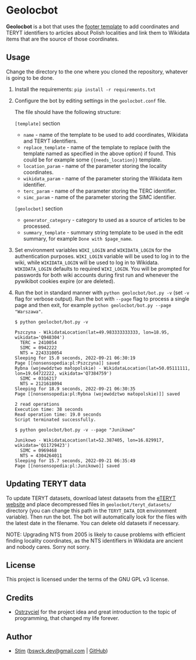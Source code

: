 # Geolocbot

**Geolocbot** is a bot that uses the [footer template](https://nonsa.pl/wiki/Szablon:Stopka) 
to add coordinates and TERYT identifiers to articles about Polish localities and link them to Wikidata
items that are the source of those coordinates.

## Usage
Change the directory to the one where you cloned the repository, whatever is going to be done.
 
1. Install the requirements: `pip install -r requirements.txt`
2. Configure the bot by editing settings in the `geolocbot.conf` file. 

   The file should have the following structure:
   
   `[template]` section
   * `name` - name of the template to be used to add coordinates, Wikidata and TERYT identifiers.
   * `replace_template` - name of the template to replace (with the template named as specified 
      in the above option) if found. This could be for example some `{{needs_location}}` template.
   * `location_param` - name of the parameter storing the locality coordinates.
   * `wikidata_param` - name of the parameter storing the Wikidata item identifier.
   * `terc_param` - name of the parameter storing the TERC identifier.
   * `simc_param` - name of the parameter storing the SIMC identifier.

   `[geolocbot]` section
   * `generator_category` - category to used as a source of articles to be processed.
   * `summary_template` - summary string template to be used in the edit summary, for example 
     `Done with $page_name`.

3. Set environment variables `WIKI_LOGIN` and `WIKIDATA_LOGIN` for the authentication purposes.
   `WIKI_LOGIN` variable will be used to log in to the wiki, while `WIKIDATA_LOGIN` will be used to
   log in to Wikidata. `WIKIDATA_LOGIN` defaults to required `WIKI_LOGIN`.
   You will be prompted for passwords for both wiki accounts during first run and whenever 
   the pywikibot cookies expire (or are deleted).
4. Run the bot in standard manner with `python geolocbot/bot.py -v` (set `-v` flag for verbose output).
   Run the bot with `--page` flag to process a single page and then exit, 
   for example `python geolocbot/bot.py --page "Warszawa"`.


   `$ python geolocbot/bot.py -v`

   ```
   Pszczyna - WikidataLocation(lat=49.983333333333, lon=18.95, wikidata='Q948304')
     TERC = 2410054
     SIMC = 0942222
     NTS = 2243310054
   Sleeping for 15.0 seconds, 2022-09-21 06:30:19
   Page [[nonsensopedia:pl:Pszczyna]] saved
   Rybna (województwo małopolskie) - WikidataLocation(lat=50.05111111, lon=19.64722222, wikidata='Q7384759')
     SIMC = 0316217
     NTS = 2121618094
   Sleeping for 18.9 seconds, 2022-09-21 06:30:35
   Page [[nonsensopedia:pl:Rybna (województwo małopolskie)]] saved
   
   2 read operations
   Execution time: 38 seconds
   Read operation time: 19.0 seconds
   Script terminated successfully.
   ```

   `$ python geolocbot/bot.py -v --page "Junikowo"`

   ```
   Junikowo - WikidataLocation(lat=52.387405, lon=16.829917, wikidata='Q11729423')
     SIMC = 0969468
     NTS = 4304264011
   Sleeping for 15.7 seconds, 2022-09-21 06:35:49
   Page [[nonsensopedia:pl:Junikowo]] saved
   ```

## Updating TERYT data
To update TERYT datasets, download latest datasets from the
[eTERYT website](https://eteryt.stat.gov.pl/eTeryt/rejestr_teryt/udostepnianie_danych/baza_teryt/uzytkownicy_indywidualni/pobieranie/pliki_pelne.aspx?contrast=default)
and place decompressed files in `geolocbot/teryt_datasets/` directory 
(you can change this path in the `TERYT_DATA_DIR` environment variable). 
Then run the bot. The bot will automatically look for the files with the latest date in the filename.
You can delete old datasets if necessary.

NOTE: Upgrading NTS from 2005 is likely to cause problems with efficient finding 
locality coordinates, as the NTS identifiers in Wikidata are ancient and nobody cares. 
Sorry not sorry.

## License
This project is licensed under the terms of the GNU GPL v3 license.

## Credits
* [Ostrzyciel](https://nonsa.pl/wiki/Użytkownik:Ostrzyciel) 
  for the project idea and great introduction to the topic of programming, 
  that changed my life forever.

## Author
* [Stim](https://nonsa.pl/wiki/Użytkownik:Stim) ([bswck.dev@gmail.com](mailto://bswck.dev@gmail.com) 
  | [GitHub](https://github.com/bswck))